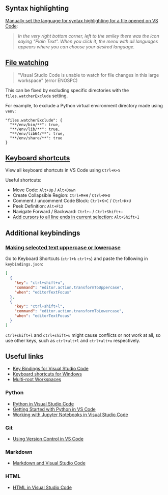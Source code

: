 ## Syntax highlighting

[Manually set the language for syntax highlighting for a file opened on VS Code](https://stackoverflow.com/a/30776845):

> *In the very right bottom corner, left to the smiley there was the icon saying "Plain Text". When you click it, the menu with all languages appears where you can choose your desired language.*

## [File watching](https://code.visualstudio.com/docs/setup/linux#_visual-studio-code-is-unable-to-watch-for-file-changes-in-this-large-workspace-error-enospc)

> "Visual Studio Code is unable to watch for file changes in this large workspace" (error ENOSPC)

This can be fixed by excluding specific directories with the `files.watcherExclude` setting.

For example, to exclude a Python virtual environment directory made using `venv`:

```jsonc
"files.watcherExclude": {
  "**/env/bin/**": true,
  "**/env/lib/**": true,
  "**/env/lib64/**": true,
  "**/env/share/**": true
}
```

## [Keyboard shortcuts](https://vslive.com/Blogs/News-and-Tips/2015/04/5-VS-Keyboard-Shortcuts.aspx)

View all keyboard shortcuts in VS Code using `Ctrl+K+S`

Useful shortcuts:

- Move Code: `Alt+Up` / `Alt+Down`
- Create Collapsible Region: `Ctrl+M+H` / `Ctrl+M+U`
- Comment / uncomment Code Block: `Ctrl+K+C` / `Ctrl+K+U`
- Peek Definition: `Alt+F12`
- Navigate Forward / Backward: `Ctrl+–` / `Ctrl+Shift+–`
- [Add cursors to all line ends in current selection](https://stackoverflow.com/a/46244456): `Alt+Shift+I`

## Additional keybindings

### [Making selected text uppercase or lowercase](https://stackoverflow.com/a/41688564)

Go to Keyboard Shortcuts (`ctrl+k` `ctrl+s`) and paste the following in `keybindings.json`:

```json
[
  {
    "key": "ctrl+shift+u",
    "command": "editor.action.transformToUppercase",
    "when": "editorTextFocus"
  },
  {
    "key": "ctrl+shift+l",
    "command": "editor.action.transformToLowercase",
    "when": "editorTextFocus"
  }
]
```

`ctrl+shift+l` and `ctrl+shift+u` might cause conflicts or not work at all, so use other keys, such as `ctrl+alt+l` and `ctrl+alt+u` respectively.

## Useful links

- [Key Bindings for Visual Studio Code](https://code.visualstudio.com/docs/getstarted/keybindings)
- [Keyboard shortcuts for Windows](https://code.visualstudio.com/shortcuts/keyboard-shortcuts-windows.pdf)
- [Multi-root Workspaces](https://code.visualstudio.com/docs/editor/multi-root-workspaces)

### Python

- [Python in Visual Studio Code](https://code.visualstudio.com/docs/languages/python#_install-python-and-the-python-extension)
- [Getting Started with Python in VS Code](https://code.visualstudio.com/docs/python/python-tutorial)
- [Working with Jupyter Notebooks in Visual Studio Code](https://code.visualstudio.com/docs/datascience/jupyter-notebooks)

### Git

- [Using Version Control in VS Code](https://code.visualstudio.com/Docs/editor/versioncontrol)

### Markdown

- [Markdown and Visual Studio Code](https://code.visualstudio.com/docs/languages/markdown)

### HTML

- [HTML in Visual Studio Code](https://code.visualstudio.com/docs/languages/html)
